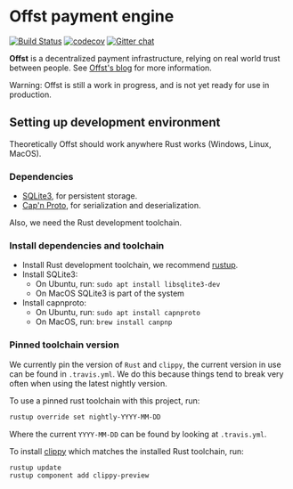 # Offst payment engine

[![Build Status](https://travis-ci.com/realcr/cswitch.svg?branch=master)](https://travis-ci.com/realcr/cswitch)
[![codecov](https://codecov.io/gh/realcr/cswitch/branch/master/graph/badge.svg)](https://codecov.io/gh/realcr/cswitch)
[![Gitter chat](https://badges.gitter.im/freedomlayer/cswitch.svg)](https://gitter.im/freedomlayer/cswitch)

**Offst** is a decentralized payment infrastructure, relying on real
world trust between people. See [Offst's
blog](https://www.freedomlayer.org/offst/) for more information.

Warning: Offst is still a work in progress, and is not yet ready for use in production.

## Setting up development environment

Theoretically Offst should work anywhere Rust works (Windows, Linux, MacOS).

### Dependencies

- [SQLite3][sqlite], for persistent storage.
- [Cap'n Proto][capnp], for serialization and deserialization.

[sqlite]: https://www.sqlite.org
[capnp]: https://capnproto.org

Also, we need the Rust development toolchain.

### Install dependencies and toolchain

- Install Rust development toolchain, we recommend [rustup](https://rustup.rs).
- Install SQLite3:
    - On Ubuntu, run: `sudo apt install libsqlite3-dev`
    - On MacOS SQLite3 is part of the system
- Install capnproto:
    - On Ubuntu, run: `sudo apt install capnproto`
    - On MacOS, run: `brew install canpnp`

### Pinned toolchain version

We currently pin the version of `Rust` and `clippy`, the current version in
use can be found in `.travis.yml`. We do this because things tend to break very
often when using the latest nightly version.

To use a pinned rust toolchain with this project, run:

```bash
rustup override set nightly-YYYY-MM-DD
```

Where the current `YYYY-MM-DD` can be found by looking at `.travis.yml`.

To install [clippy](https://github.com/rust-lang-nursery/rust-clippy) which
matches the installed Rust toolchain, run:

```bash
rustup update
rustup component add clippy-preview
```
